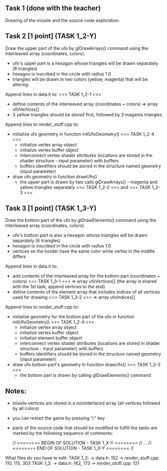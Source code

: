 Task 1 (done with the teacher)
------
Drawing of the missile and the source code exploration.


Task 2 [1 point] (TASK 1_2-Y)
----------------
Draw the upper part of the ufo by glDrawArrays() command using the interleaved
array (coordinates, colors).
* ufo's upper part is a hexagon whose triangles will be drawn separately 
  (6 triangles)
* hexagon is inscribed in the circle with radius 1.0
* triangles will be drawn in two colors (yellow, magenta) that will be altering

Append lines in data.h to: >>> TASK 1_2-1 <<<
* define contents of the interleaved array (coordinates + colors)
  => array ufoVertices[]
* 3 yellow triangles should be stored first, followed by 3 magenta triangles

Append lines to render_stuff.cpp to:
* initialize ufo geometry in function initUfoGeometry() >>> TASK 1_2-4 <<<
  - initialize vertex array object
  - initialize vertex buffer object
  - interconnect vertex shader attributes (locations are stored in the shader
    structure - input parameter) with buffers 
  - buffers identifiers should be stored in the structure named geometry (input
    parameter) 
* draw ufo geometry in function drawUfo() 
  - the upper part is drawn by two calls glDrawArrays() - magenta and yellow 
    triangles separately >>> TASK 1_2-2 <<< and >>> TASK 1_2-3 <<<

 
Task 3 [1 point] (TASK 1_3-Y)
----------------
Draw the bottom part of the ufo by glDrawElements() command using the
interleaved array (coordinates, colors).
* ufo's bottom part is also a hexagon whose triangles will be drawn 
  separately (6 triangles)
* hexagon is inscribed in the circle with radius 1.0
* vertices on the border have the same color while vertex in the middle differs

Append lines in data.h to:
* add contents of the interleaved array for the bottom part (coordinates + 
  colors) >>> TASK 1_3-1 <<<
  => array ufoVertices[] (the array is shared with the 1st task, append 
     vertices to the end)
* define contents of the element array that includes indices of all vertices 
  used for drawing >>> TASK 1_3-2 <<<
  => array ufoIndices[]

Append lines to render_stuff.cpp to:
* initialize geometry for the bottom part of the ufo in function 
  initUfoGeometry() >>> TASK 1_2-4 <<<
  - initialize vertex array object
  - initialize vertex buffer object
  - initialize element buffer object
  - interconnect vertex shader attributes (locations are stored in shader 
    structure - input parameter) with buffers
  - buffers identifiers should be stored in the structure named geometry (input
    parameter) 
* draw ufo bottom part's geometry in function drawUfo() >>> TASK 1_3-3 <<<
  - the bottom part is drawn by calling glDrawElements() command


Notes:
------
* missile vertices are stored in a noninterlaced array (all vertices followed
  by all colors) 
* you can restart the game by pressing "r" key
* parts of the source code that should be modified to fulfill the tasks are 
  marked by the following sequence of comments:

    // ======== BEGIN OF SOLUTION - TASK 1_X-Y ======== //
    ...
    // ========  END OF SOLUTION - TASK 1_X-Y  ======== //


What files do you have to edit:
TASK 1_2:
 -> data.h: 152
 -> render_stuff.cpp: 110, 115, 303
TASK 1_3:
 -> data.h: 162, 173
 -> render_stuff.cpp: 121
